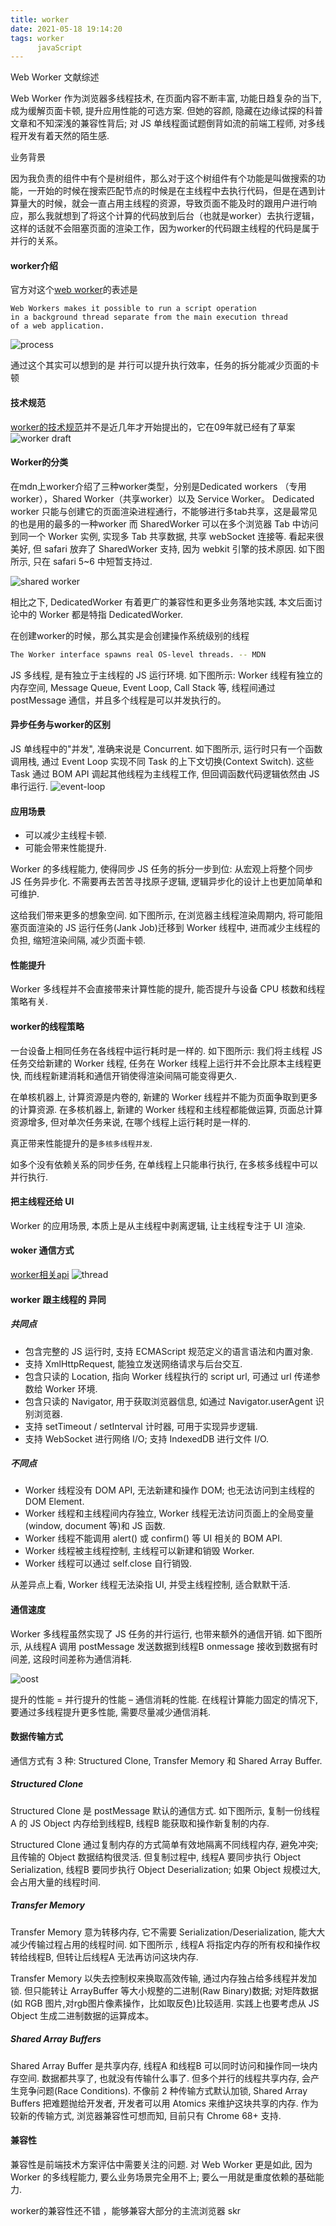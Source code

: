 ```yaml
---
title: worker
date: 2021-05-18 19:14:20
tags: worker
      javaScript
---
```



Web Worker 文献综述

Web Worker 作为浏览器多线程技术, 在页面内容不断丰富, 功能日趋复杂的当下, 成为缓解页面卡顿, 提升应用性能的可选方案.
但她的容颜, 隐藏在边缘试探的科普文章和不知深浅的兼容性背后; 对 JS 单线程面试题倒背如流的前端工程师, 对多线程开发有着天然的陌生感.

业务背景

因为我负责的组件中有个是树组件，那么对于这个树组件有个功能是叫做搜索的功能，一开始的时候在搜索匹配节点的时候是在主线程中去执行代码，但是在遇到计算量大的时候，就会一直占用主线程的资源，导致页面不能及时的跟用户进行响应，那么我就想到了将这个计算的代码放到后台（也就是worker）去执行逻辑，这样的话就不会阻塞页面的渲染工作，因为worker的代码跟主线程的代码是属于并行的关系。

#### worker介绍

官方对这个[web worker](https://link.zhihu.com/?target=https%3A//developer.mozilla.org/en-US/docs/Web/API/Web_Workers_API)的表述是
```
Web Workers makes it possible to run a script operation 
in a background thread separate from the main execution thread 
of a web application.

```
![process](/images/worker/worker-process.jpeg)

通过这个其实可以想到的是 并行可以提升执行效率，任务的拆分能减少页面的卡顿

#### 技术规范

[worker的技术规范](https://www.w3.org/TR/workers/)并不是近几年才开始提出的，它在09年就已经有了草案
![worker draft](/images/worker/worker-draft.png)

#### Worker的分类

在mdn上worker介绍了三种worker类型，分别是Dedicated workers （专用worker），Shared Worker（共享worker）以及 Service Worker。
Dedicated worker 只能与创建它的页面渲染进程通行，不能够进行多tab共享，这是最常见的也是用的最多的一种worker
而 SharedWorker 可以在多个浏览器 Tab 中访问到同一个 Worker 实例, 实现多 Tab 共享数据, 共享 webSocket 连接等. 看起来很美好, 但 safari 放弃了 SharedWorker 支持, 因为 webkit 引擎的技术原因. 如下图所示, 只在 safari 5~6 中短暂支持过.

![shared worker](/images/worker/shared-worker.jpeg)

相比之下, DedicatedWorker 有着更广的兼容性和更多业务落地实践, 本文后面讨论中的 Worker 都是特指 DedicatedWorker.

在创建worker的时候，那么其实是会创建操作系统级别的线程
```bash
The Worker interface spawns real OS-level threads. -- MDN
```

JS 多线程, 是有独立于主线程的 JS 运行环境. 如下图所示: Worker 线程有独立的内存空间, Message Queue, Event Loop, Call Stack 等, 线程间通过 postMessage 通信，并且多个线程是可以并发执行的。

#### 异步任务与worker的区别

JS 单线程中的"并发", 准确来说是 Concurrent. 如下图所示, 运行时只有一个函数调用栈, 通过 Event Loop 实现不同 Task 的上下文切换(Context Switch). 这些 Task 通过 BOM API 调起其他线程为主线程工作, 但回调函数代码逻辑依然由 JS 串行运行.
![event-loop](/images/worker/event-loop-and-worker.png)

#### 应用场景
+ 可以减少主线程卡顿.
+ 可能会带来性能提升.


Worker 的多线程能力, 使得同步 JS 任务的拆分一步到位: 从宏观上将整个同步 JS 任务异步化. 不需要再去苦苦寻找原子逻辑, 逻辑异步化的设计上也更加简单和可维护.

这给我们带来更多的想象空间. 如下图所示, 在浏览器主线程渲染周期内, 将可能阻塞页面渲染的 JS 运行任务(Jank Job)迁移到 Worker 线程中, 进而减少主线程的负担, 缩短渲染间隔, 减少页面卡顿.

#### 性能提升

Worker 多线程并不会直接带来计算性能的提升, 能否提升与设备 CPU 核数和线程策略有关.

#### worker的线程策略

一台设备上相同任务在各线程中运行耗时是一样的. 如下图所示: 我们将主线程 JS 任务交给新建的 Worker 线程, 任务在 Worker 线程上运行并不会比原本主线程更快, 而线程新建消耗和通信开销使得渲染间隔可能变得更久.

在单核机器上, 计算资源是内卷的, 新建的 Worker 线程并不能为页面争取到更多的计算资源. 在多核机器上, 新建的 Worker 线程和主线程都能做运算, 页面总计算资源增多, 但对单次任务来说, 在哪个线程上运行耗时是一样的.

真正带来性能提升的是`多核多线程并发`.

如多个没有依赖关系的同步任务, 在单线程上只能串行执行, 在多核多线程中可以并行执行.

#### 把主线程还给 UI
Worker 的应用场景, 本质上是从主线程中剥离逻辑, 让主线程专注于 UI 渲染. 

#### woker 通信方式
[worker相关api](https://developer.mozilla.org/en-US/docs/Web/API/DedicatedWorkerGlobalScope)
![thread](/images/worker/thread.jpeg)

#### worker 跟主线程的 异同

##### 共同点

+ 包含完整的 JS 运行时, 支持 ECMAScript 规范定义的语言语法和内置对象.
+ 支持 XmlHttpRequest, 能独立发送网络请求与后台交互.
+ 包含只读的 Location, 指向 Worker 线程执行的 script url, 可通过 url 传递参数给 Worker 环境.
+ 包含只读的 Navigator, 用于获取浏览器信息, 如通过 Navigator.userAgent 识别浏览器.
+ 支持 setTimeout / setInterval 计时器, 可用于实现异步逻辑.
+ 支持 WebSocket 进行网络 I/O; 支持 IndexedDB 进行文件 I/O.

##### 不同点

+ Worker 线程没有 DOM API, 无法新建和操作 DOM; 也无法访问到主线程的 DOM Element.
+ Worker 线程和主线程间内存独立, Worker 线程无法访问页面上的全局变量(window, document 等)和 JS 函数.
+ Worker 线程不能调用 alert() 或 confirm() 等 UI 相关的 BOM API.
+ Worker 线程被主线程控制, 主线程可以新建和销毁 Worker.
+ Worker 线程可以通过 self.close 自行销毁.


从差异点上看, Worker 线程无法染指 UI, 并受主线程控制, 适合默默干活.

#### 通信速度
Worker 多线程虽然实现了 JS 任务的并行运行, 也带来额外的通信开销. 如下图所示, 从线程A 调用 postMessage 发送数据到线程B onmessage 接收到数据有时间差, 这段时间差称为通信消耗.

![oost](/images/worker/cost.jpeg)

提升的性能 = 并行提升的性能 – 通信消耗的性能. 在线程计算能力固定的情况下, 要通过多线程提升更多性能, 需要尽量减少通信消耗.
#### 数据传输方式
通信方式有 3 种: Structured Clone, Transfer Memory 和 Shared Array Buffer.

##### Structured Clone

Structured Clone 是 postMessage 默认的通信方式. 如下图所示, 复制一份线程A 的 JS Object 内存给到线程B, 线程B 能获取和操作新复制的内存.

Structured Clone 通过复制内存的方式简单有效地隔离不同线程内存, 避免冲突; 且传输的 Object 数据结构很灵活. 但复制过程中, 线程A 要同步执行 Object Serialization, 线程B 要同步执行 Object Deserialization; 如果 Object 规模过大, 会占用大量的线程时间.


##### Transfer Memory

Transfer Memory 意为转移内存, 它不需要 Serialization/Deserialization, 能大大减少传输过程占用的线程时间. 如下图所示 , 线程A 将指定内存的所有权和操作权转给线程B, 但转让后线程A 无法再访问这块内存.

Transfer Memory 以失去控制权来换取高效传输, 通过内存独占给多线程并发加锁. 但只能转让 ArrayBuffer 等大小规整的二进制(Raw Binary)数据; 对矩阵数据(如 RGB 图片,对rgb图片像素操作，比如取反色)比较适用. 实践上也要考虑从 JS Object 生成二进制数据的运算成本。

##### Shared Array Buffers

Shared Array Buffer 是共享内存, 线程A 和线程B 可以同时访问和操作同一块内存空间. 数据都共享了, 也就没有传输什么事了.
但多个并行的线程共享内存, 会产生竞争问题(Race Conditions). 不像前 2 种传输方式默认加锁, Shared Array Buffers 把难题抛给开发者, 开发者可以用 Atomics 来维护这块共享的内存. 作为较新的传输方式, 浏览器兼容性可想而知, 目前只有 Chrome 68+ 支持.

#### 兼容性

兼容性是前端技术方案评估中需要关注的问题. 对 Web Worker 更是如此, 因为 Worker 的多线程能力, 要么业务场景完全用不上; 要么一用就是重度依赖的基础能力.

worker的兼容性还不错 ，能够兼容大部分的主流浏览器 skr









